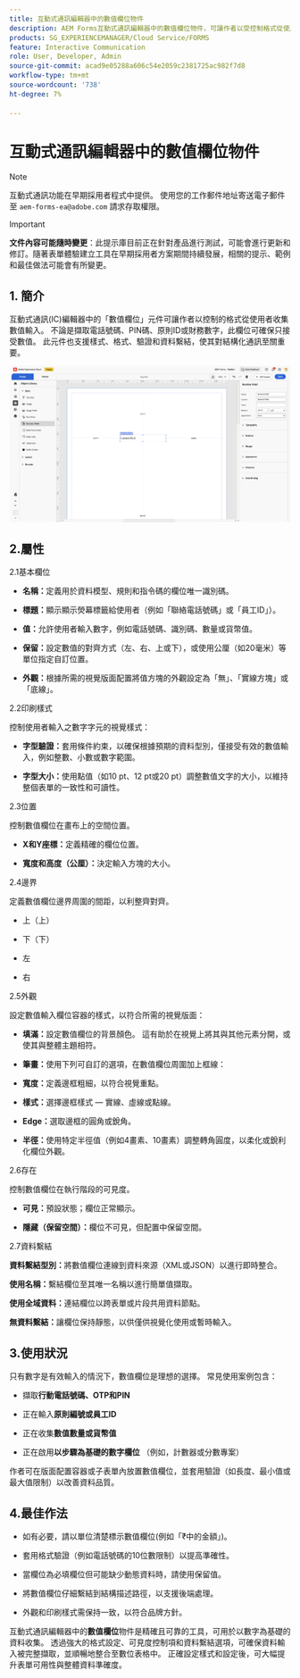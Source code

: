 ```yaml
---
title: 互動式通訊編輯器中的數值欄位物件
description: AEM Forms互動式通訊編輯器中的數值欄位物件，可讓作者以受控制格式從使用者收集數值輸入。
products: SG_EXPERIENCEMANAGER/Cloud Service/FORMS
feature: Interactive Communication
role: User, Developer, Admin
source-git-commit: acad9e05288a606c54e2059c2381725ac982f7d8
workflow-type: tm+mt
source-wordcount: '738'
ht-degree: 7%

---
```



# 互動式通訊編輯器中的數值欄位物件

>[!NOTE]
>
> 互動式通訊功能在早期採用者程式中提供。 使用您的工作郵件地址寄送電子郵件至 `aem-forms-ea@adobe.com` 請求存取權限。

>[!IMPORTANT]
>
> **文件內容可能隨時變更**：此提示庫目前正在針對產品進行測試，可能會進行更新和修訂。隨著表單體驗建立工具在早期採用者方案期間持續發展，相關的提示、範例和最佳做法可能會有所變更。

## &#x200B;1. 簡介

互動式通訊(IC)編輯器中的「數值欄位」元件可讓作者以控制的格式從使用者收集數值輸入。 不論是擷取電話號碼、PIN碼、原則ID或財務數字，此欄位可確保只接受數值。 此元件也支援樣式、格式、驗證和資料繫結，使其對結構化通訊至關重要。

![尋找IC檔案](/help/forms/interactive-communication/assets/numericfield.png)

## 2.屬性

2.1基本欄位

- **名稱：**&#x200B;定義用於資料模型、規則和指令碼的欄位唯一識別碼。

- **標題：**&#x200B;顯示顯示熒幕標籤給使用者（例如「聯絡電話號碼」或「員工ID」）。

- **值：**&#x200B;允許使用者輸入數字，例如電話號碼、識別碼、數量或貨幣值。

- **保留：**&#x200B;設定數值的對齊方式（左、右、上或下），或使用公厘（如20毫米）等單位指定自訂位置。

- **外觀：**&#x200B;根據所需的視覺版面配置將值方塊的外觀設定為「無」、「實線方塊」或「底線」。

2.2印刷樣式

控制使用者輸入之數字字元的視覺樣式：

- **字型驗證：**&#x200B;套用條件約束，以確保根據預期的資料型別，僅接受有效的數值輸入，例如整數、小數或數字範圍。

- **字型大小：**&#x200B;使用點值（如10 pt、12 pt或20 pt）調整數值文字的大小，以維持整個表單的一致性和可讀性。

2.3位置

控制數值欄位在畫布上的空間位置。

- **X和Y座標：**&#x200B;定義精確的欄位位置。

- **寬度和高度（公厘）：**&#x200B;決定輸入方塊的大小。

2.4邊界

定義數值欄位邊界周圍的間距，以利整齊對齊。

- 上（上）

- 下（下）

- 左

- 右

2.5外觀

設定數值輸入欄位容器的樣式，以符合所需的視覺版面：

- **填滿：**&#x200B;設定數值欄位的背景顏色。 這有助於在視覺上將其與其他元素分開，或使其與整體主題相符。

- **筆畫：**&#x200B;使用下列可自訂的選項，在數值欄位周圍加上框線：

- **寬度：**&#x200B;定義邊框粗細，以符合視覺重點。

- **樣式：**&#x200B;選擇邊框樣式 — 實線、虛線或點線。

- **Edge：**&#x200B;選取邊框的圓角或銳角。

- **半徑：**&#x200B;使用特定半徑值（例如4畫素、10畫素）調整轉角圓度，以柔化或銳利化欄位外觀。

2.6存在

控制數值欄位在執行階段的可見度。

- **可見：**&#x200B;預設狀態；欄位正常顯示。

- **隱藏（保留空間）：**&#x200B;欄位不可見，但配置中保留空間。

2.7資料繫結

**資料繫結型別：**&#x200B;將數值欄位連線到資料來源（XML或JSON）以進行即時整合。

**使用名稱：**&#x200B;繫結欄位至其唯一名稱以進行簡單值擷取。

**使用全域資料：**&#x200B;連結欄位以跨表單或片段共用資料節點。

**無資料繫結：**&#x200B;讓欄位保持靜態，以供僅供視覺化使用或暫時輸入。

## 3.使用狀況

只有數字是有效輸入的情況下，數值欄位是理想的選擇。 常見使用案例包含：

- 擷取&#x200B;**行動電話號碼、OTP和PIN**

- 正在輸入&#x200B;**原則編號或員工ID**

- 正在收集&#x200B;**數值數量或貨幣值**

- 正在啟用&#x200B;**以步驟為基礎的數字欄位** （例如，計數器或分數專案）

作者可在版面配置容器或子表單內放置數值欄位，並套用驗證（如長度、最小值或最大值限制）以改善資料品質。

## 4.最佳作法

- 如有必要，請以單位清楚標示數值欄位(例如「₹中的金額」)。

- 套用格式驗證（例如電話號碼的10位數限制）以提高準確性。

- 當欄位為必填欄位但可能缺少動態資料時，請使用保留值。

- 將數值欄位仔細繫結到結構描述路徑，以支援後端處理。

- 外觀和印刷樣式需保持一致，以符合品牌方針。

互動式通訊編輯器中的&#x200B;**數值欄位**&#x200B;物件是精確且可靠的工具，可用於以數字為基礎的資料收集。 透過強大的格式設定、可見度控制項和資料繫結選項，可確保資料輸入被完整擷取，並順暢地整合至數位表格中。 正確設定樣式和設定後，可大幅提升表單可用性與整體資料準確度。


